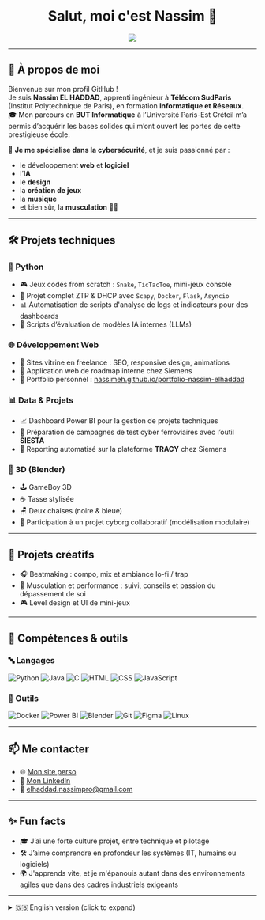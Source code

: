<h1 align="center">Salut, moi c'est Nassim 👋</h1>
<p align="center">
  <img src="https://readme-typing-svg.herokuapp.com?font=Fira+Code&size=22&pause=1000&color=1AB3C2&center=true&vCenter=true&width=435&lines=Apprenti+Ing%C3%A9nieur+%C3%A0+T%C3%A9l%C3%A9com+SudParis;Passionn%C3%A9+de+cybers%C3%A9curit%C3%A9%2C+IA%2C+et+dev+web;Cr%C3%A9atif+%F0%9F%8E%A8%2C+tech+%F0%9F%A7%AA%2C+muscu+%F0%9F%92%AA" />
</p>

---

## 👤 À propos de moi

Bienvenue sur mon profil GitHub !  
Je suis **Nassim EL HADDAD**, apprenti ingénieur à **Télécom SudParis** (Institut Polytechnique de Paris), en formation **Informatique et Réseaux**.  
🎓 Mon parcours en **BUT Informatique** à l’Université Paris-Est Créteil m’a permis d’acquérir les bases solides qui m’ont ouvert les portes de cette prestigieuse école.

🔐 **Je me spécialise dans la cybersécurité**, et je suis passionné par :
- le développement **web** et **logiciel**
- l’**IA**
- le **design**
- la **création de jeux**
- la **musique**
- et bien sûr, la **musculation** 💪🏻

---

## 🛠️ Projets techniques

### 🐍 Python

- 🎮 Jeux codés from scratch : `Snake`, `TicTacToe`, mini-jeux console
- 📡 Projet complet ZTP & DHCP avec `Scapy`, `Docker`, `Flask`, `Asyncio`
- 📊 Automatisation de scripts d'analyse de logs et indicateurs pour des dashboards
- 🤖 Scripts d’évaluation de modèles IA internes (LLMs)

### 🌐 Développement Web

- 💼 Sites vitrine en freelance : SEO, responsive design, animations
- 🧭 Application web de roadmap interne chez Siemens
- 🎨 Portfolio personnel : [nassimeh.github.io/portfolio-nassim-elhaddad](https://nassimeh.github.io/portfolio-nassim-elhaddad)

### 📊 Data & Projets

- 📈 Dashboard Power BI pour la gestion de projets techniques
- 🧪 Préparation de campagnes de test cyber ferroviaires avec l’outil **SIESTA**
- 📁 Reporting automatisé sur la plateforme **TRACY** chez Siemens

### 🧱 3D (Blender)

- 🕹️ GameBoy 3D
- ☕ Tasse stylisée
- 🪑 Deux chaises (noire & bleue)
- 🤖 Participation à un projet cyborg collaboratif (modélisation modulaire)

---

## 🎨 Projets créatifs

- 🎧 Beatmaking : compo, mix et ambiance lo-fi / trap
- 💪 Musculation et performance : suivi, conseils et passion du dépassement de soi
- 🎮 Level design et UI de mini-jeux

---

## 🧰 Compétences & outils

### 🔤 Langages

![Python](https://img.shields.io/badge/-Python-181717?style=for-the-badge&logo=python)
![Java](https://img.shields.io/badge/-Java-007396?style=for-the-badge&logo=java)
![C](https://img.shields.io/badge/-C-00599C?style=for-the-badge&logo=c)
![HTML](https://img.shields.io/badge/-HTML5-E34F26?style=for-the-badge&logo=html5)
![CSS](https://img.shields.io/badge/-CSS3-1572B6?style=for-the-badge&logo=css3)
![JavaScript](https://img.shields.io/badge/-JavaScript-F7DF1E?style=for-the-badge&logo=javascript)

### 🧩 Outils

![Docker](https://img.shields.io/badge/-Docker-2496ED?style=for-the-badge&logo=docker)
![Power BI](https://img.shields.io/badge/-PowerBI-F2C811?style=for-the-badge&logo=powerbi&logoColor=black)
![Blender](https://img.shields.io/badge/-Blender-F5792A?style=for-the-badge&logo=blender)
![Git](https://img.shields.io/badge/-Git-F05032?style=for-the-badge&logo=git)
![Figma](https://img.shields.io/badge/-Figma-F24E1E?style=for-the-badge&logo=figma)
![Linux](https://img.shields.io/badge/-Linux-FCC624?style=for-the-badge&logo=linux&logoColor=black)

---

## 📫 Me contacter

- 🌐 [Mon site perso](https://nassimeh.github.io/portfolio-nassim-elhaddad/)
- 🔗 [Mon LinkedIn](https://www.linkedin.com/in/nassim-elhaddad/)
- 📧 [elhaddad.nassimpro@gmail.com](mailto:elhaddad.nassimpro@gmail.com)

---

## ✨ Fun facts

- 🎓 J’ai une forte culture projet, entre technique et pilotage
- 🛠️ J’aime comprendre en profondeur les systèmes (IT, humains ou logiciels)
- 🌍 J'apprends vite, et je m'épanouis autant dans des environnements agiles que dans des cadres industriels exigeants

---

<details>
<summary>🇬🇧 English version (click to expand)</summary>

Hi! I'm Nassim EL HADDAD, a French engineering student at Télécom SudParis (IP Paris), with a background in Computer Science from UPEC.  
I'm passionate about **cybersecurity, AI, web/software development, music production**, and **fitness**.  

Check out my portfolio here: [nassimeh.github.io/portfolio-nassim-elhaddad](https://nassimeh.github.io/portfolio-nassim-elhaddad)

</details>
